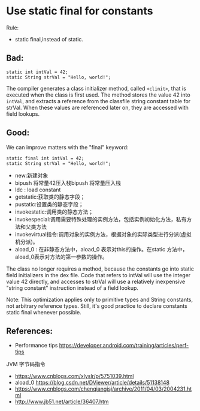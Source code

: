 # Use static final for constants

Rule:
- static final,instead of static.  

## Bad:
```
static int intVal = 42;
static String strVal = "Hello, world!";

```

The compiler generates a class initializer method, called `<clinit>`, that is executed when the class is first used. The method stores the value 42 into `intVal`, and extracts a reference from the classfile string constant table for strVal. When these values are referenced later on, they are accessed with field lookups.


## Good:
We can improve matters with the "final" keyword:  

```
static final int intVal = 42;
static String strVal = "Hello, world!";
```
- new:新建对象
- bipush 将常量42压入栈bipush 将常量压入栈
- ldc : load constant
- getstatic:获取类的静态字段；
- pustatic:设置类的静态字段；
- invokestatic:调用类的静态方法；
- invokespecial:调用需要特殊处理的实例方法，包括实例初始化方法，私有方法和父类方法
- invokevirtual指令:调用对象的实例方法，根据对象的实际类型进行分派(虚拟机分派)。
- aload_0 : 在非静态方法中，aload_0 表示对this的操作。在static 方法中，aload_0表示对方法的第一参数的操作。


The class no longer requires a <clinit> method, because the constants go into static field initializers in the dex file. Code that refers to intVal will use the integer value 42 directly, and accesses to strVal will use a relatively inexpensive "string constant" instruction instead of a field lookup.

Note: This optimization applies only to primitive types and String constants, not arbitrary reference types. Still, it's good practice to declare constants static final whenever possible.



## References:
- Performance tips  https://developer.android.com/training/articles/perf-tips  

JVM 字节码指令 
- https://www.cnblogs.com/xlyslr/p/5751039.html
- aload_0   https://blog.csdn.net/DViewer/article/details/51138148
- https://www.cnblogs.com/chenqiangjsj/archive/2011/04/03/2004231.html
- http://www.jb51.net/article/36407.htm